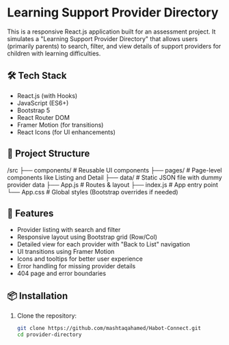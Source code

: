 # Learning Support Provider Directory

This is a responsive React.js application built for an assessment project. It simulates a "Learning Support Provider Directory" that allows users (primarily parents) to search, filter, and view details of support providers for children with learning difficulties.

## 🛠 Tech Stack

- React.js (with Hooks)
- JavaScript (ES6+)
- Bootstrap 5
- React Router DOM
- Framer Motion (for transitions)
- React Icons (for UI enhancements)

## 📁 Project Structure

/src
├── components/ # Reusable UI components
├── pages/ # Page-level components like Listing and Detail
├── data/ # Static JSON file with dummy provider data
├── App.js # Routes & layout
├── index.js # App entry point
└── App.css # Global styles (Bootstrap overrides if needed)


## 🚀 Features

- Provider listing with search and filter
- Responsive layout using Bootstrap grid (Row/Col)
- Detailed view for each provider with "Back to List" navigation
- UI transitions using Framer Motion
- Icons and tooltips for better user experience
- Error handling for missing provider details
- 404 page and error boundaries

## 📦 Installation

1. Clone the repository:
   ```bash
   git clone https://github.com/mashtaqahamed/Habot-Connect.git
   cd provider-directory
